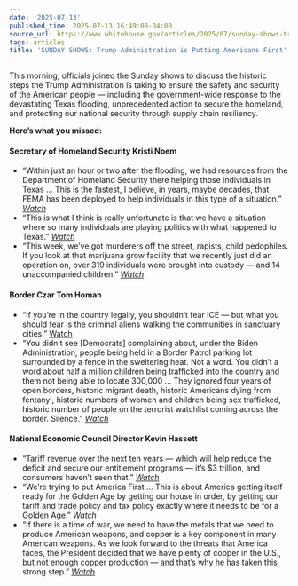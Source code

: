 ```yaml
---
date: '2025-07-13'
published_time: 2025-07-13 16:49:08-04:00
source_url: https://www.whitehouse.gov/articles/2025/07/sunday-shows-trump-administration-is-putting-americans-first/
tags: articles
title: 'SUNDAY SHOWS: Trump Administration is Putting Americans First'
---
```

 
This morning, officials joined the Sunday shows to discuss the historic
steps the Trump Administration is taking to ensure the safety and
security of the American people — including the government-wide response
to the devastating Texas flooding, unprecedented action to secure the
homeland, and protecting our national security through supply chain
resiliency.

**Here’s what you missed:**

#### **Secretary of Homeland Security Kristi Noem**

-   “Within just an hour or two after the flooding, we had resources
    from the Department of Homeland Security there helping those
    individuals in Texas … This is the fastest, I believe, in years,
    maybe decades, that FEMA has been deployed to help individuals in
    this type of a situation.”
    *[Watch](https://x.com/RapidResponse47/status/1944386642321572225)*
-   “This is what I think is really unfortunate is that we have a
    situation where so many individuals are playing politics with what
    happened to Texas.”
    [*Watch*](https://x.com/RapidResponse47/status/1944388294759858413)
-   “This week, we’ve got murderers off the street, rapists, child
    pedophiles. If you look at that marijuana grow facility that we
    recently just did an operation on, over 319 individuals were brought
    into custody — and 14 unaccompanied children.”
    [*Watch*](https://x.com/RapidResponse47/status/1944391659891941852)

#### **Border Czar Tom Homan**

-   “If you’re in the country legally, you shouldn’t fear ICE — but what
    you should fear is the criminal aliens walking the communities in
    sanctuary cities.”
    [Watch](https://x.com/RapidResponse47/status/1944395559223116150)
-   “You didn’t see \[Democrats\] complaining about, under the Biden
    Administration, people being held in a Border Patrol parking lot
    surrounded by a fence in the sweltering heat. Not a word. You didn’t
    a word about half a million children being trafficked into the
    country and them not being able to locate 300,000 … They ignored
    four years of open borders, historic migrant death, historic
    Americans dying from fentanyl, historic numbers of women and
    children being sex trafficked, historic number of people on the
    terrorist watchlist coming across the border. Silence.”
    [*Watch*](https://x.com/RapidResponse47/status/1944387888256327734)

#### **National Economic Council Director Kevin Hassett**

-   “Tariff revenue over the next ten years — which will help reduce the
    deficit and secure our entitlement programs — it’s $3 trillion, and
    consumers haven’t seen that.”
    [*Watch*](https://x.com/RapidResponse47/status/1944404865980977448)
-   “We’re trying to put America First … This is about America getting
    itself ready for the Golden Age by getting our house in order, by
    getting our tariff and trade policy and tax policy exactly where it
    needs to be for a Golden Age.”
    [*Watch*](https://x.com/RapidResponse47/status/1944406667187089892)
-   “If there is a time of war, we need to have the metals that we need
    to produce American weapons, and copper is a key component in many
    American weapons. As we look forward to the threats that America
    faces, the President decided that we have plenty of copper in the
    U.S., but not enough copper production — and that’s why he has taken
    this strong step.”
    [*Watch*](https://x.com/RapidResponse47/status/1944408835277422982)
